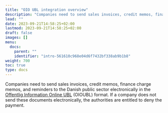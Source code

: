 ```yaml
---
title: "OIO UBL integration overview"
description: "Companies need to send sales invoices, credit memos, finance charge memos, and reminders to the Danish public sector electronically in the Offentlig Information Online UBL (OIOUBL) format."
lead: ""
date: 2023-09-21T14:58:25+02:00
lastmod: 2023-09-21T14:58:25+02:00
draft: false
images: []
menu:
  docs:
    parent: ""
    identifier: "intro-561610c968e04d6f7432bf338ab9b1b8"
weight: 700
toc: true
type: docs
---
```


Companies need to send sales invoices, credit memos, finance charge memos, and reminders to the Danish public sector electronically in the [Offentlig Information Online UBL](https://www.oioubl.info/classes/en/index.html) (OIOUBL) format. If a company does not send these documents electronically, the authorities are entitled to deny the payment. 
